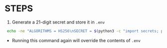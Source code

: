 # STEPS
1. Generate a 21-digit secret and store it in `.env`
```bash
 echo -ne "ALGORITHMS = HS256\nSECRET = $(python3 -c "import secrets; print(secrets.token_hex(21))")" > .env
```
* Running this command again will override the contents of `.env`


